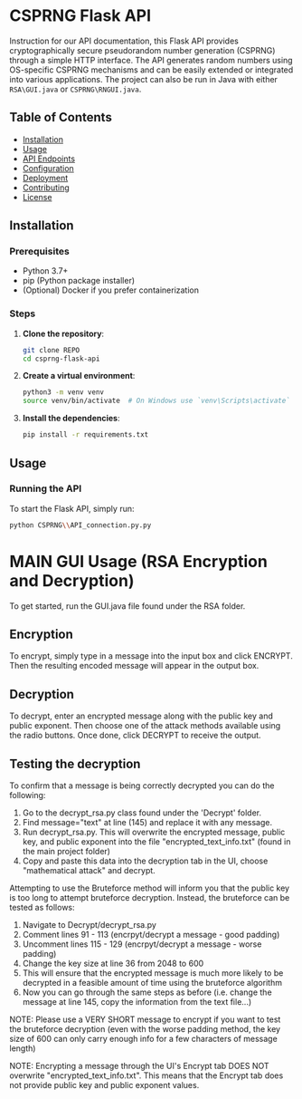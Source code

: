# CSPRNG Flask API

Instruction for our API documentation, this Flask API provides cryptographically secure pseudorandom number generation (CSPRNG) through a simple HTTP interface. The API generates random numbers using OS-specific CSPRNG mechanisms and can be easily extended or integrated into various applications. The project can also be run in Java with either `RSA\GUI.java` or `CSPRNG\RNGUI.java`.

## Table of Contents

- [Installation](#installation)
- [Usage](#usage)
- [API Endpoints](#api-endpoints)
- [Configuration](#configuration)
- [Deployment](#deployment)
- [Contributing](#contributing)
- [License](#license)

## Installation

### Prerequisites

- Python 3.7+
- pip (Python package installer)
- (Optional) Docker if you prefer containerization

### Steps

1. **Clone the repository**:

    ```bash
    git clone REPO
    cd csprng-flask-api
    ```

2. **Create a virtual environment**:

    ```bash
    python3 -m venv venv
    source venv/bin/activate  # On Windows use `venv\Scripts\activate`
    ```

3. **Install the dependencies**:

    ```bash
    pip install -r requirements.txt
    ```

## Usage

### Running the API

To start the Flask API, simply run:

```bash
python CSPRNG\\API_connection.py.py
```

# MAIN GUI Usage (RSA Encryption and Decryption)

To get started, run the GUI.java file found under the RSA folder.

## Encryption

To encrypt, simply type in a message into the input box and click ENCRYPT. Then the resulting encoded message will appear in the output box. 

## Decryption

To decrypt, enter an encrypted message along with the public key and public exponent. Then choose one of the attack methods available using the radio buttons. Once done,
click DECRYPT to receive the output. 

## Testing the decryption 

To confirm that a message is being correctly decrypted you can do the following:
1. Go to the decrypt_rsa.py class found under the 'Decrypt' folder.
2. Find message="text" at line (145) and replace it with any message.
3. Run decrypt_rsa.py. This will overwrite the encrypted message, public key, and public exponent into the file "encrypted_text_info.txt" (found in the main project folder)
4. Copy and paste this data into the decryption tab in the UI, choose "mathematical attack" and decrypt.

Attempting to use the Bruteforce method will inform you that the public key is too long to attempt bruteforce decryption. Instead, the bruteforce can be tested as follows: 
1. Navigate to Decrypt/decrypt_rsa.py
2. Comment lines 91 - 113 (encrpyt/decrypt a message - good padding)
3. Uncomment lines 115 - 129 (encrpyt/decrypt a message - worse padding)
4. Change the key size at line 36 from 2048 to 600
5. This will ensure that the encrypted message is much more likely to be decrypted in a feasible amount of time using the bruteforce algorithm
6. Now you can go through the same steps as before (i.e. change the message at line 145, copy the information from the text file...)

NOTE: Please use a VERY SHORT message to encrypt if you want to test the bruteforce decryption (even with the worse padding method, the key size of 600 can only carry enough info for a few characters of message length)

NOTE: Encrypting a message through the UI's Encrypt tab DOES NOT overwrite "encrypted_text_info.txt". This means that the Encrypt tab does not provide public key and public exponent values. 
